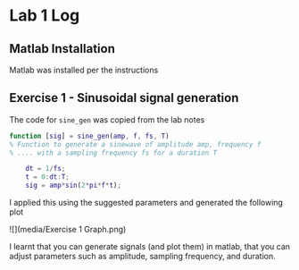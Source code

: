 # Lab 1 Log

## Matlab Installation

Matlab was installed per the instructions

## Exercise 1 - Sinusoidal signal generation

The code for `sine_gen` was copied from the lab notes

```matlab
function [sig] = sine_gen(amp, f, fs, T)
% Function to generate a sinewave of amplitude amp, frequency f
% .... with a sampling frequency fs for a duration T

    dt = 1/fs;
    t = 0:dt:T;
    sig = amp*sin(2*pi*f*t);
```

I applied this using the suggested parameters and generated the following plot

![](media/Exercise 1 Graph.png)

I learnt that you can generate signals (and plot them) in matlab, that you can adjust parameters such as amplitude, sampling frequency, and duration.

